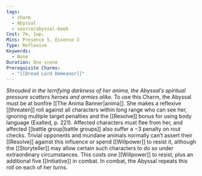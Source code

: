 ```yaml
---
tags:
  - charm
  - Abyssal
  - source/abyssal-book
Cost: 7m, 1wp; 
Mins: Presence 5, Essence 3
Type: Reflexive
Keywords:
  - None
Duration: One scene
Prerequisite Charms:
  - "[[Dread Lord Demeanor]]"
---
```

*Shrouded in the terrifying darkness of her anima, the Abyssal’s spiritual pressure scatters heroes and armies alike.*
To use this Charm, the Abyssal must be at bonfire [[The Anima Banner|anima]]. She makes a reflexive [[threaten]] roll against all characters within long range who can see her, ignoring multiple target penalties and the [[Resolve]] bonus for using body language (Exalted, p. 221). Affected characters must flee from her, and affected [[battle group|battle groups]] also suffer a −3 penalty on rout checks. Trivial opponents and mundane animals normally can’t assert their [[Resolve]] against this influence or spend [[Willpower]] to resist it, although the [[Storyteller]] may allow certain such characters to do so under extraordinary circumstances. This costs one [[Willpower]] to resist, plus an additional five [[Initiative]] in combat.
In combat, the Abyssal repeats this roll on each of her turns.